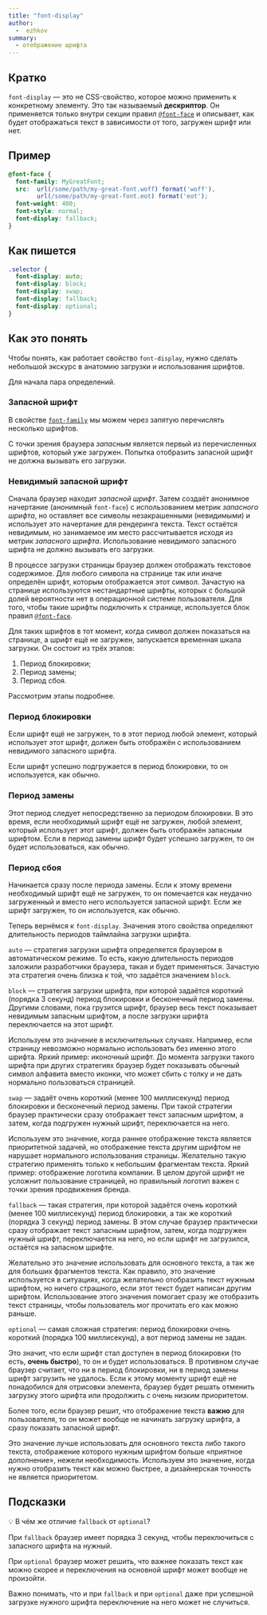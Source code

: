 ```yaml
---
title: "font-display"
author:
  -  ezhkov
summary:
  - отображение шрифта
---
```


## Кратко

`font-display` — это не CSS-свойство, которое можно применить к конкретному элементу. Это так называемый **дескриптор**. Он применяется только внутри секции правил [`@font-face`](/css/doka/font-face) и описывает, как будет отображаться текст в зависимости от того, загружен шрифт или нет.

## Пример

```css
@font-face {
  font-family: MyGreatFont;
  src:  url(/some/path/my-great-font.woff) format('woff'),
        url(/some/path/my-great-font.eot) format('eot');
  font-weight: 400;
  font-style: normal;
  font-display: fallback;
}
```

## Как пишется

```css
.selector {
  font-display: auto;
  font-display: block;
  font-display: swap;
  font-display: fallback;
  font-display: optional;
}
```

## Как это понять

Чтобы понять, как работает свойство `font-display`, нужно сделать небольшой экскурс в анатомию загрузки и использования шрифтов.

Для начала пара определений.

### Запасной шрифт

В свойстве [`font-family`](/css/doka/font-family) мы можем через запятую перечислять несколько шрифтов.

С точки зрения браузера _запасным_ является первый из перечисленных шрифтов, который уже загружен. Попытка отобразить запасной шрифт не должна вызывать его загрузки.

### Невидимый запасной шрифт

Сначала браузер находит _запасной шрифт_. Затем создаёт анонимное начертание (анонимный `font-face`) с использованием метрик _запасного шрифта_, но оставляет все символы незакрашенными (невидимыми) и использует это начертание для рендеринга текста. Текст остаётся невидимым, но занимаемое им место рассчитывается исходя из метрик _запасного шрифта_. Использование невидимого запасного шрифта не должно вызывать его загрузки.

В процессе загрузки страницы браузер должен отображать текстовое содержимое. Для любого символа на странице так или иначе определён шрифт, которым отображается этот символ. Зачастую на странице используются нестандартные шрифты, которых с большой долей вероятности нет в операционной системе пользователя. Для того, чтобы такие шрифты подключить к странице, используется блок правил [`@font-face`](/css/doka/font-face).

Для таких шрифтов в тот момент, когда символ должен показаться на странице, а шрифт ещё не загружен, запускается временная шкала загрузки. Он состоит из трёх этапов:

1. Период блокировки;
2. Период замены;
3. Период сбоя.

Рассмотрим этапы подробнее.

### Период блокировки

Если шрифт ещё не загружен, то в этот период любой элемент, который использует этот шрифт, должен быть отображён с использованием невидимого запасного шрифта.

Если шрифт успешно подгружается в период блокировки, то он используется, как обычно.

### Период замены

Этот период следует непосредственно за периодом блокировки. В это время, если необходимый шрифт ещё не загружен, любой элемент, который использует этот шрифт, должен быть отображён запасным шрифтом. Если в период замены шрифт будет успешно загружен, то он будет использоваться, как обычно.

### Период сбоя

Начинается сразу после периода замены. Если к этому времени необходимый шрифт ещё не загружен, то он помечается как неудачно загруженный и вместо него используется запасной шрифт. Если же шрифт загружен, то он используется, как обычно.

Теперь вернёмся к `font-display`. Значения этого свойства определяют длительность периодов таймлайна загрузки шрифта.

`auto` — стратегия загрузки шрифта определяется браузером в автоматическом режиме. То есть, какую длительность периодов заложили разработчики браузера, такая и будет применяться. Зачастую эта стратегия очень близка к той, что задаётся значением `block`.

`block` — стратегия загрузки шрифта, при которой задаётся короткий (порядка 3 секунд) период блокировки и бесконечный период замены. Другими словами, пока грузится шрифт, браузер весь текст показывает невидимым запасным шрифтом, а после загрузки шрифта переключается на этот шрифт.

Используем это значение в исключительных случаях. Например, если страницу невозможно нормально использовать без именно этого шрифта. Яркий пример: иконочный шрифт. До момента загрузки такого шрифта при других стратегиях браузер будет показывать обычный символ алфавита вместо иконки, что может сбить с толку и не дать нормально пользоваться страницей.

`swap` — задаёт очень короткий (менее 100 миллисекунд) период блокировки и бесконечный период замены. При такой стратегии браузер практически сразу отображает текст запасным шрифтом, а затем, когда подгружен нужный шрифт, переключается на него.

Используем это значение, когда раннее отображение текста является приоритетной задачей, но отображение текста другим шрифтом не нарушает нормального использования страницы. Желательно такую стратегию применять только к небольшим фрагментам текста. Яркий пример: отображение логотипа компании. В целом другой шрифт не усложнит пользование страницей, но правильный логотип важен с точки зрения продвижения бренда.

`fallback` — такая стратегия, при которой задаётся очень короткий (менее 100 миллисекунд) период блокировки, а так же короткий (порядка 3 секунд) период замены. В этом случае браузер практически сразу отображает текст запасным шрифтом, затем, когда подгружен нужный шрифт, переключается на него, но если шрифт не загрузился, остаётся на запасном шрифте.

Желательно это значение использовать для основного текста, а так же для больших фрагментов текста. Как правило, это значение используется в ситуациях, когда желательно отобразить текст нужным шрифтом, но ничего страшного, если этот текст будет написан другим шрифтом. Использование этого значения помогает сразу же отобразить текст страницы, чтобы пользователь мог прочитать его как можно раньше.

`optional` — самая сложная стратегия: период блокировки очень короткий (порядка 100 миллисекунд), а вот период замены не задан.

Это значит, что если шрифт стал доступен в период блокировки (то есть, **очень быстро**), то он и будет использоваться. В противном случае браузер считает, что ни в период блокировки, ни в период замены шрифт загрузить не удалось. Если к этому моменту шрифт ещё не понадобился для отрисовки элемента, браузер будет решать отменить загрузку этого шрифта или продолжить с очень низким приоритетом.

Более того, если браузер решит, что отображение текста **важно** для пользователя, то он может вообще не начинать загрузку шрифта, а сразу показать запасной шрифт.

Это значение лучше использовать для основного текста либо такого текста, отображение которого нужным шрифтом больше «приятное дополнение», нежели необходимость. Используем это значение, когда нужно отобразить текст как можно быстрее, а дизайнерская точность не является приоритетом.

## Подсказки

💡 В чём же отличие `fallback` от `optional`?

При `fallback` браузер имеет порядка 3 секунд, чтобы переключиться с запасного шрифта на нужный.

При `optional` браузер может решить, что важнее показать текст как можно скорее и переключения на основной шрифт может вообще не произойти.

Важно понимать, что и при `fallback` и при `optional` даже при успешной загрузке нужного шрифта переключение на него может не случиться.
